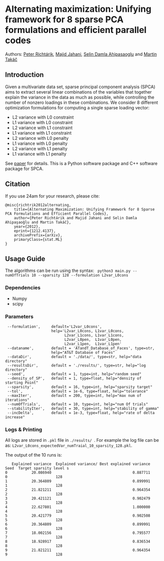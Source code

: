 # Alternating maximization: Unifying framework for 8 sparse PCA formulations and efficient parallel codes

Authors: [Peter Richtárik](https://richtarik.org/), [Majid Jahani](http://coral.ise.lehigh.edu/maj316/), [Selin Damla Ahipasaoglu](https://esd.sutd.edu.sg/people/faculty/selin-damla-ahipasaoglu) and [Martin Takáč](http://mtakac.com/)


## Introduction
Given a multivariate data set, sparse principal component analysis (SPCA) aims to extract several linear combinations of the variables that together explain the variance in the data as much as possible, while controlling the number of nonzero loadings in these combinations. We consider 8 different optimization formulations for computing a single sparse loading vector:
- L2 variance with L0 constraint  
- L1 variance with L0 constraint
- L2 variance with L1 constraint
- L1 variance with L1 constraint
- L2 variance with L0 penalty
- L1 variance with L0 penalty
- L2 variance with L1 penalty
- L1 variance with L1 penalty

See [paper](https://arxiv.org/pdf/1212.4137.pdf) for details.
This is a Python software package and C++  software package for SPCA.

## Citation
If you use 24am for your research, please cite:
```
@misc{richtrik2012alternating,
    title={Alternating Maximization: Unifying Framework for 8 Sparse PCA Formulations and Efficient Parallel Codes},
    author={Peter Richtárik and Majid Jahani and Selin Damla Ahipaşaoğlu and Martin Takáč},
    year={2012},
    eprint={1212.4137},
    archivePrefix={arXiv},
    primaryClass={stat.ML}
}
```
## Usage Guide
The algorithms can be run using the syntax: ``` python3 main.py --numOfTrials 10 --sparsity 128 --formulation L2var_L0cons```


### Dependencies
* Numpy
* scipy

### Parameters
```
 --formulation',     default='L2var_L0cons',
                     help='L2var_L0cons, L1var_L0cons,
                           L2var_L1cons, L1var_L1cons,
                           L2var_L0pen,  L1var_L0pen,
                           L2var_L1pen,  L1var_L1pen'
 --dataname',        default = 'ATandT_Database_of_Faces', type=str,
                     help="AT&T Database of Faces"
 --dataDir',         default = './data/', type=str, help="data directory"
 --resultsDir',      default = './results/', type=str, help="log directory"
 --seed',            default = 1, type=int, help="random seed"
 --density_of_SP',   default = 1, type=float, help="density of starting Point"
 --sparsity',        default = 16, type=int, help="sparsity target"
 --tol',             default = 1e-6, type=float, help="tolerance"
 --maxIter',         default = 200, type=int, help="max num of iterations"
 --numOfTrials',     default = 10, type=int, help="num Of trials"
 --stabilityIter',   default = 30, type=int, help="stability of gamma"
 --incDelta',        default = 1e-3, type=float, help="rate of delta increase"
 ```


### Logs & Printing
All logs are stored in ```.pkl``` file in ```./results/ ```. For example the log file can be as:
```L2var_L0cons_expectedVar_numTraial_10_sparsity_128.pkl```.

The output of the 10 runs is:
```
   Explained variance  Explained variance/ Best explained variance  Seed  Target sparsity level s
0           20.086940                                     0.887711     0                      128
1           20.364809                                     0.899991     1                      128
2           21.821211                                     0.964354     2                      128
3           20.421121                                     0.902479     3                      128
4           22.627801                                     1.000000     4                      128
5           20.421779                                     0.902508     5                      128
6           20.364809                                     0.899991     6                      128
7           18.002156                                     0.795577     7                      128
8           18.928917                                     0.836534     8                      128
9           21.821211                                     0.964354     9                      128
```
 
